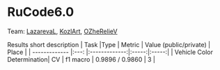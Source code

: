 # RuCode6.0

Team: [LazarevaL](https://github.com/LazarevaL), [KozlArt](https://github.com/KozlArt), [OZheRelieV](https://github.com/OZheRelieV)

Results short description
| Task                       |Type | Metric        | Value (public/private) | Place |
| -------------              |:---: |:-------------:|:-----:|:-----:|
| Vehicle Color Determination| CV  | f1 macro      |  0.9896 / 0.9860   | 3   |
